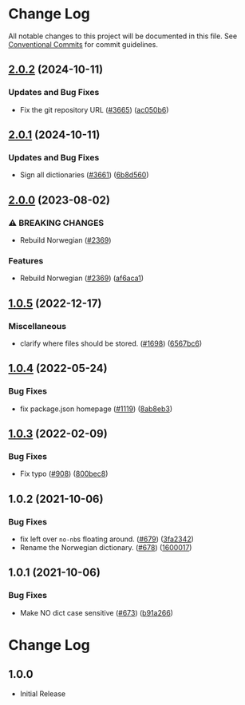 # Change Log

All notable changes to this project will be documented in this file.
See [Conventional Commits](https://conventionalcommits.org) for commit guidelines.

## [2.0.2](https://github.com/streetsidesoftware/cspell-dicts/compare/@cspell/dict-nb-no@2.0.1...@cspell/dict-nb-no@2.0.2) (2024-10-11)


### Updates and Bug Fixes

* Fix the git repository URL ([#3665](https://github.com/streetsidesoftware/cspell-dicts/issues/3665)) ([ac050b6](https://github.com/streetsidesoftware/cspell-dicts/commit/ac050b697d57820109995e92fac5ccc32ced1723))

## [2.0.1](https://github.com/streetsidesoftware/cspell-dicts/compare/@cspell/dict-nb-no@2.0.0...@cspell/dict-nb-no@2.0.1) (2024-10-11)


### Updates and Bug Fixes

* Sign all dictionaries ([#3661](https://github.com/streetsidesoftware/cspell-dicts/issues/3661)) ([6b8d560](https://github.com/streetsidesoftware/cspell-dicts/commit/6b8d560cf51a593458ce42bca415859f872cfc97))

## [2.0.0](https://github.com/streetsidesoftware/cspell-dicts/compare/@cspell/dict-nb-no@1.0.5...@cspell/dict-nb-no@2.0.0) (2023-08-02)


### ⚠ BREAKING CHANGES

* Rebuild Norwegian ([#2369](https://github.com/streetsidesoftware/cspell-dicts/issues/2369))

### Features

* Rebuild Norwegian ([#2369](https://github.com/streetsidesoftware/cspell-dicts/issues/2369)) ([af6aca1](https://github.com/streetsidesoftware/cspell-dicts/commit/af6aca1a17341dd15b4a9e4a99801eeed14e89d6))

## [1.0.5](https://github.com/streetsidesoftware/cspell-dicts/compare/@cspell/dict-nb-no@1.0.4...@cspell/dict-nb-no@1.0.5) (2022-12-17)


### Miscellaneous

* clarify where files should be stored. ([#1698](https://github.com/streetsidesoftware/cspell-dicts/issues/1698)) ([6567bc6](https://github.com/streetsidesoftware/cspell-dicts/commit/6567bc62130404cb32945bdcc3bf07316c839396))

## [1.0.4](https://github.com/streetsidesoftware/cspell-dicts/compare/@cspell/dict-nb-no@1.0.3...@cspell/dict-nb-no@1.0.4) (2022-05-24)


### Bug Fixes

* fix package.json homepage ([#1119](https://github.com/streetsidesoftware/cspell-dicts/issues/1119)) ([8ab8eb3](https://github.com/streetsidesoftware/cspell-dicts/commit/8ab8eb3733b7b9c783b5d93fdeff4d4ca739e8f4))





## [1.0.3](https://github.com/streetsidesoftware/cspell-dicts/compare/@cspell/dict-nb-no@1.0.2...@cspell/dict-nb-no@1.0.3) (2022-02-09)


### Bug Fixes

* Fix typo ([#908](https://github.com/streetsidesoftware/cspell-dicts/issues/908)) ([800bec8](https://github.com/streetsidesoftware/cspell-dicts/commit/800bec814558a84b3294d2fc2b37ec170686ac6a))





## 1.0.2 (2021-10-06)


### Bug Fixes

* fix left over `no-nb`s floating around. ([#679](https://github.com/streetsidesoftware/cspell-dicts/issues/679)) ([3fa2342](https://github.com/streetsidesoftware/cspell-dicts/commit/3fa23422b42f2ae96b92357aef9364b37a9bd4e5))
* Rename the Norwegian dictionary. ([#678](https://github.com/streetsidesoftware/cspell-dicts/issues/678)) ([1600017](https://github.com/streetsidesoftware/cspell-dicts/commit/1600017bc14fe74d30c4b8c60525f2700ba93057))





## 1.0.1 (2021-10-06)


### Bug Fixes

* Make NO dict case sensitive ([#673](https://github.com/streetsidesoftware/cspell-dicts/issues/673)) ([b91a266](https://github.com/streetsidesoftware/cspell-dicts/commit/b91a266a7536e02389259cfb6febe87f760a20a8))





# Change Log

## 1.0.0

- Initial Release
